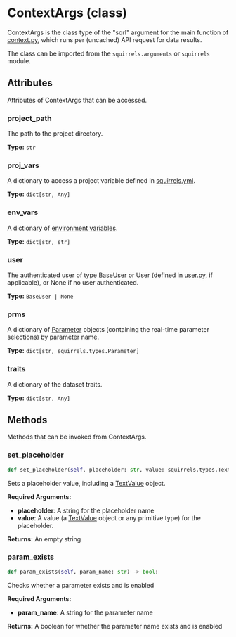 # ContextArgs (class)

ContextArgs is the class type of the "sqrl" argument for the main function of [context.py], which runs per (uncached) API request for data results.

The class can be imported from the `squirrels.arguments` or `squirrels` module.

## Attributes

Attributes of ContextArgs that can be accessed.

### project_path

The path to the project directory.

**Type:** `str`

### proj_vars
    
A dictionary to access a project variable defined in [squirrels.yml].

**Type:** `dict[str, Any]`

### env_vars

A dictionary of [environment variables].

**Type:** `dict[str, str]`

### user

The authenticated user of type [BaseUser] or User (defined in [user.py], if applicable), or None if no user authenticated.

**Type:** `BaseUser | None`

### prms

A dictionary of [Parameter] objects (containing the real-time parameter selections) by parameter name.

**Type:** `dict[str, squirrels.types.Parameter]`

### traits

A dictionary of the dataset traits.

**Type:** `dict[str, Any]`

## Methods

Methods that can be invoked from ContextArgs.

### set_placeholder

```python
def set_placeholder(self, placeholder: str, value: squirrels.types.TextValue | Any) -> str:
```

Sets a placeholder value, including a [TextValue] object.

**Required Arguments:**

- **placeholder**: A string for the placeholder name
- **value**: A value (a [TextValue] object or any primitive type) for the placeholder. 

**Returns:** An empty string

### param_exists

```python
def param_exists(self, param_name: str) -> bool:
```

Checks whether a parameter exists and is enabled

**Required Arguments:**

- **param_name**: A string for the parameter name

**Returns:** A boolean for whether the parameter name exists and is enabled


[context.py]: ../../../docs/concepts/context
[squirrels.yml]: ../../../docs/concepts/squirrels-yml
[environment variables]: ../../../docs/concepts/environment
[BaseUser]: ../types/BaseUser
[user.py]: ../../../docs/concepts/user
[Parameter]: ../types/Parameter
[TextValue]: ../types/TextValue
